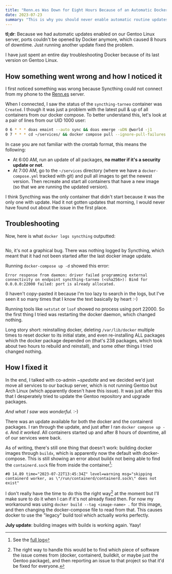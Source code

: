 ```yaml
---
title: "Renn.es Was Down for Eight Hours Because of an Automatic Docker Update"
date: 2023-07-23
summary: "This is why you should never enable automatic routine updates"
---
```


<div class="box">
<strong>tl;dr</strong>: Because we had automatic updates enabled on our Gentoo Linux server, ports couldn't be opened by Docker anymore, which caused 8 hours of downtime. Just running another update fixed the problem.
</div>

I have just spent an entire day troubleshooting Docker because of its last version on Gentoo Linux.

## How something went wrong and how I noticed it

I first noticed something was wrong because Syncthing could not connect from my phone to the [Renn.es](https://renn.es/) server.

When I connected, I saw the status of the `syncthing-tarneo` container was `Created`. I though it was just a problem with the latest pull & up of all containers from our docker compose. To better understand this, let's look at a pair of lines from our UID 1000 user:

```sh
0 6 * * * doas emaint --auto sync && doas emerge -uDN @world -j1
0 7 * * * cd ~/services/ && docker compose pull --ignore-pull-failures && docker compose up -d
```

In case you are not familiar with the crontab format, this means the following:

- At 6:00 AM, run an update of all packages, **no matter if it's a security update or not**.
- At 7:00 AM, go to the `~/services` directory (where we have a `docker-compose.yml` tracked with git) and pull all images to get the newest version. Then recreate and start all containers that have a new image (so that we are running the updated version).

I think Syncthing was the only container that didn't start because it was the only one with update. Had it not gotten updates that morning, I would never have found out about the issue in the first place.

## Troubleshooting

Now, here is what `docker logs syncthing` outputted:

```

```

No, it's not a graphical bug. There was nothing logged by Syncthing, which meant that it had not been started after the last docker image update.

Running `docker-compose up -d` showed this error:

```
Error response from daemon: driver failed programming external connectivity on endpoint syncthing-tarneo (<sha256>): Bind for 0.0.0.0:22000 failed: port is already allocated.
```

(I haven't copy-pasted it because I'm too lazy to search in the logs, but I've seen it so many times that I know the text basically by heart :-)

Running tools like `netstat` or `lsof` showed no process using port 22000. So the first thing I tried was restarting the docker daemon, which changed nothing.

Long story short: reinstalling docker, deleting `/var/lib/docker` multiple times to reset docker to its initial state, and even re-installing ALL packages which the docker package depended on (that's 238 packages, which took about two hours to rebuild and reinstall), and some other things I tried changed nothing.

## How I fixed it

In the end, I talked with co-admin _~spedotte_ and we decided we'd just move all services to our backup server, which is not running Gentoo but Arch Linux (which apparently doesn't have this issue). It was just after this that I desperately tried to update the Gentoo repository and upgrade packages.

_And what I saw was wonderful._ :-)

There was an update available for both the docker and the containerd packages. I ran through the update, and just after I ran `docker compose up -d`. And _it worked_. All containers started up and after 8 hours of downtime, all of our services were back.

As of writing, there's still one thing that doesn't work: building docker images through `buildx`, which is apparently now the default with docker-compose. This is still showing an error about buildx not being able to find the `containerd.sock` file from inside the container[^1]:
[^1]: See the [full log](buildx-log.txt)

```
#0 14.89 time="2023-07-22T13:45:34Z" level=warning msg="skipping containerd worker, as \"/run/containerd/containerd.sock\" does not exist"
```

I don't really have the time to do this the right way[^2] at the moment but I'll make sure to do it when I can if it's not already fixed then. For now my workaround was using `docker build --tag <image-name> .` for this image, and then changing the docker-compose file to read from that. This causes docker to use the "legacy" build tool which actually works perfectly.

**July update**: building images with buildx is working again. Yaay!

[^2]: The right way to handle this would be to find which piece of software the issue comes from (docker, containerd, buildkit, or maybe just the Gentoo package), and then reporting an issue to that project so that it'd be fixed for everyone.
